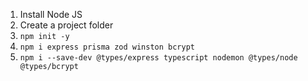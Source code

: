 
1. ⁠⁠Install Node JS
2. ⁠Create a project folder
3. `npm init -y`
4. `⁠⁠npm i express prisma zod winston bcrypt`
5. `⁠npm i --save-dev @types/express typescript nodemon @types/node @types/bcrypt`


